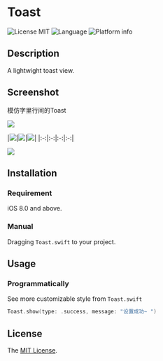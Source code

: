 # Toast

![License MIT](https://img.shields.io/github/license/mashape/apistatus.svg)
![Language](https://img.shields.io/badge/language-Swift-orange.svg)
![Platform info](https://img.shields.io/badge/platform-iOS-5CC9F5.svg)

## Description

A lightwight toast view.

## Screenshot

模仿字里行间的Toast

![](/Users/zj-db0634/Desktop/meitu/自我学习/Toast/ScreenShots/zi.png)

|![](/Users/zj-db0634/Desktop/meitu/自我学习/Toast/ScreenShots/success.png)|![](/Users/zj-db0634/Desktop/meitu/自我学习/Toast/ScreenShots/warning.png)|![](/Users/zj-db0634/Desktop/meitu/自我学习/Toast/ScreenShots/error.png)|
|:-:|:-:|:-:|:-:|


![](/Users/zj-db0634/Desktop/meitu/自我学习/Toast/ScreenShots/Toast.gif)

## Installation

### Requirement

iOS 8.0 and above.

### Manual

Dragging `Toast.swift` to your project.

## Usage
<!--
### Interface Builder

1. Create a `NSButton`
2. Set its `Button Style` to `Square` in order to change the button's height
3. Set its `Button Class` to `SYFlatButton`
4. Config the styles from the inspector

![](https://raw.githubusercontent.com/Sunnyyoung/SYFlatButton/master/Screenshot/InterfaceBuilder.png)-->

### Programmatically

See more customizable style from `Toast.swift`

```swift
Toast.show(type: .success, message: "设置成功~ ")
```

## License
The [MIT License](LICENSE).
